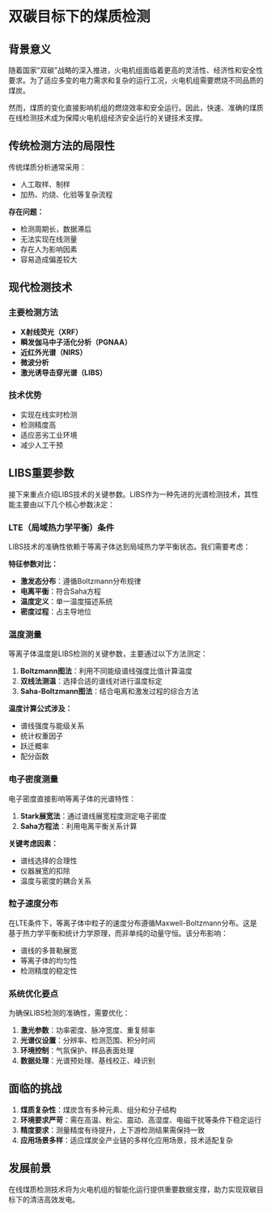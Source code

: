 # 双碳目标下的煤质检测

## 背景意义

随着国家"双碳"战略的深入推进，火电机组面临着更高的灵活性、经济性和安全性要求。为了适应多变的电力需求和复杂的运行工况，火电机组需要燃烧不同品质的煤炭。

然而，煤质的变化直接影响机组的燃烧效率和安全运行。因此，快速、准确的煤质在线检测技术成为保障火电机组经济安全运行的关键技术支撑。

## 传统检测方法的局限性

传统煤质分析通常采用：
- 人工取样、制样
- 加热、灼烧、化验等复杂流程

**存在问题：**
- 检测周期长，数据滞后
- 无法实现在线测量
- 存在人为影响因素
- 容易造成偏差较大

## 现代检测技术

### 主要检测方法
- **X射线荧光（XRF）**
- **瞬发伽马中子活化分析（PGNAA）**
- **近红外光谱（NIRS）**
- **微波分析**
- **激光诱导击穿光谱（LIBS）**

### 技术优势
- 实现在线实时检测
- 检测精度高
- 适应恶劣工业环境
- 减少人工干预

## LIBS重要参数

接下来重点介绍LIBS技术的关键参数。LIBS作为一种先进的光谱检测技术，其性能主要由以下几个核心参数决定：

### LTE（局域热力学平衡）条件

LIBS技术的准确性依赖于等离子体达到局域热力学平衡状态。我们需要考虑：

**特征参数对比：**
- **激发态分布**：遵循Boltzmann分布规律
- **电离平衡**：符合Saha方程
- **温度定义**：单一温度描述系统
- **密度过程**：占主导地位

### 温度测量

等离子体温度是LIBS检测的关键参数，主要通过以下方法测定：

1. **Boltzmann图法**：利用不同能级谱线强度比值计算温度
2. **双线法测温**：选择合适的谱线对进行温度标定
3. **Saha-Boltzmann图法**：结合电离和激发过程的综合方法

**温度计算公式涉及：**
- 谱线强度与能级关系
- 统计权重因子
- 跃迁概率
- 配分函数

### 电子密度测量

电子密度直接影响等离子体的光谱特性：

1. **Stark展宽法**：通过谱线展宽程度测定电子密度
2. **Saha方程法**：利用电离平衡关系计算

**关键考虑因素：**
- 谱线选择的合理性
- 仪器展宽的扣除
- 温度与密度的耦合关系

### 粒子速度分布

在LTE条件下，等离子体中粒子的速度分布遵循Maxwell-Boltzmann分布。这是基于热力学平衡和统计力学原理，而非单纯的动量守恒。该分布影响：
- 谱线的多普勒展宽
- 等离子体的均匀性
- 检测精度的稳定性

### 系统优化要点

为确保LIBS检测的准确性，需要优化：

1. **激光参数**：功率密度、脉冲宽度、重复频率
2. **光谱仪设置**：分辨率、检测范围、积分时间
3. **环境控制**：气氛保护、样品表面处理
4. **数据处理**：光谱预处理、基线校正、峰识别

## 面临的挑战

1. **煤质复杂性**：煤炭含有多种元素、组分和分子结构
2. **环境要求严苛**：需在高温、粉尘、震动、高湿度、电磁干扰等条件下稳定运行
3. **精度要求**：测量精度有待提升，上下游检测结果需保持一致
4. **应用场景多样**：适应煤炭全产业链的多样化应用场景，技术适配复杂

## 发展前景

在线煤质检测技术将为火电机组的智能化运行提供重要数据支撑，助力实现双碳目标下的清洁高效发电。 
